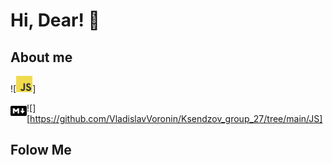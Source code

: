 # Hi, Dear! 👋

## About me
![<img src="https://raw.githubusercontent.com/github/explore/80688e429a7d4ef2fca1e82350fe8e3517d3494d/topics/javascript/javascript.png" width = "26" height = "26" alt = "javascript logo" />]

![<img align="left" alt="Markdown" width="26px" src="https://raw.githubusercontent.com/github/explore/80688e429a7d4ef2fca1e82350fe8e3517d3494d/topics/markdown/markdown.png" />][https://github.com/VladislavVoronin/Ksendzov_group_27/tree/main/JS]

## Folow Me 
